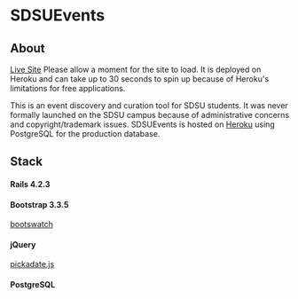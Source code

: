 # SDSUEvents 
## About
[Live Site](http://www.sdsuevents.com/)
Please allow a moment for the site to load. It is deployed on Heroku and can take up to 30 seconds to spin up because of Heroku's limitations for free applications.

This is an event discovery and curation tool for SDSU students. It was never formally launched on the SDSU campus because of administrative concerns and copyright/trademark issues. SDSUEvents is hosted on [Heroku](www.heroku.com) using PostgreSQL for the production database.
## Stack
#### Rails 4.2.3
#### Bootstrap 3.3.5
[bootswatch](https://bootswatch.com/) 
#### jQuery
[pickadate.js](http://amsul.ca/pickadate.js/) 
#### PostgreSQL
